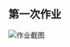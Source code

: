 ## 第一次作业

![作业截图](https://p.qlogo.cn/qqmail_head/C6nnRGnPbvwlVslNHxDtemvOjTjEDAZ1mxOIUduh7wHFIBmwTFrx9yopiaUhqibRnc40toTNw75xE/0)

